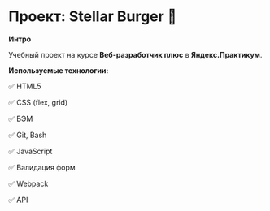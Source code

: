 # Проект: Stellar Burger :sunrise_over_mountains:

**Интро**

Учебный проект на курсе **Веб-разработчик плюс** в **Яндекс.Практикум**.

**Используемые технологии:**

:white_check_mark: HTML5

:white_check_mark: CSS (flex, grid)

:white_check_mark: БЭМ

:white_check_mark: Git, Bash

:white_check_mark: JavaScript

:white_check_mark: Валидация форм

:white_check_mark: Webpack

:white_check_mark: API
